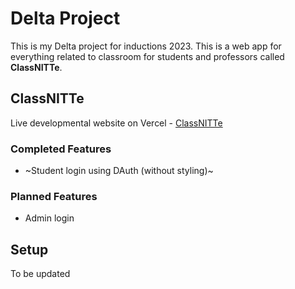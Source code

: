 # Delta Project

This is my Delta project for inductions 2023. This is a web app for everything related to classroom for students and professors called **ClassNITTe**.

## ClassNITTe

Live developmental website on Vercel - [ClassNITTe](https://delta-project.vercel.app)

### Completed Features
- ~Student login using DAuth (without styling)~

### Planned Features
- Admin login

## Setup
To be updated